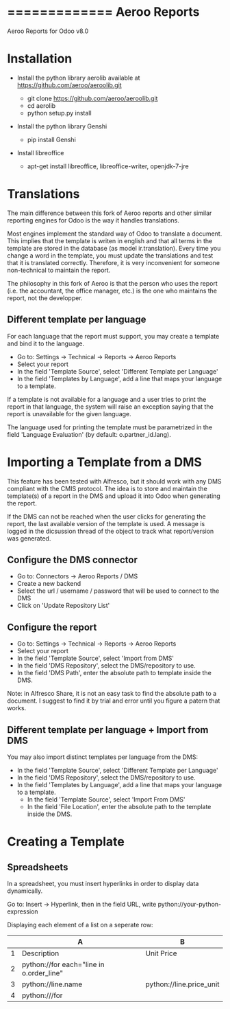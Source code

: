=============
Aeroo Reports
=============
Aeroo Reports for Odoo v8.0

# Installation

 - Install the python library aerolib available at https://github.com/aeroo/aeroolib.git
    - git clone https://github.com/aeroo/aeroolib.git
    - cd aerolib
    - python setup.py install

 - Install the python library Genshi
    - pip install Genshi

 - Install libreoffice
    - apt-get install libreoffice, libreoffice-writer, openjdk-7-jre


# Translations

The main difference between this fork of Aeroo reports and other similar reporting
engines for Odoo is the way it handles translations.

Most engines implement the standard way of Odoo to translate a document.
This implies that the template is writen in english and that all terms in the template
are stored in the database (as model ir.translation).
Every time you change a word in the template, you must update the translations and
test that it is translated correctly. Therefore, it is very inconvenient for someone
non-technical to maintain the report.

The philosophy in this fork of Aeroo is that the person who uses the report
(i.e. the accountant, the office manager, etc.) is the one who maintains the report,
not the developper.

## Different template per language

For each language that the report must support, you may create a template and bind it to the language.

* Go to: Settings -> Technical -> Reports -> Aeroo Reports
* Select your report
* In the field 'Template Source', select 'Different Template per Language'
* In the field 'Templates by Language', add a line that maps your language to a template.

If a template is not available for a language and a user tries to print the report in that language,
the system will raise an exception saying that the report is unavailable for the given language.

The language used for printing the template must be parametrized in the field 'Language Evaluation'
(by default: o.partner_id.lang).


# Importing a Template from a DMS

This feature has been tested with Alfresco, but it should work with any DMS compliant with the
CMIS protocol. The idea is to store and maintain the template(s) of a report in the DMS and
upload it into Odoo when generating the report.

If the DMS can not be reached when the user clicks for generating the report, the last
available version of the template is used. A message is logged in the dicsussion thread of the object
to track what report/version was generated.

## Configure the DMS connector

* Go to: Connectors -> Aeroo Reports / DMS
* Create a new backend
* Select the url / username / password that will be used to connect to the DMS
* Click on 'Update Repository List'

## Configure the report

* Go to: Settings -> Technical -> Reports -> Aeroo Reports
* Select your report
* In the field 'Template Source', select 'Import from DMS'
* In the field 'DMS Repository', select the DMS/repository to use.
* In the field 'DMS Path', enter the absolute path to template inside the DMS.

Note: in Alfresco Share, it is not an easy task to find the absolute path to a document.
I suggest to find it by trial and error until you figure a patern that works.

## Different template per language + Import from DMS

You may also import distinct templates per language from the DMS:

* In the field 'Template Source', select 'Different Template per Language'
* In the field 'DMS Repository', select the DMS/repository to use.
* In the field 'Templates by Language', add a line that maps your language to a template.
    - In the field 'Template Source', select 'Import From DMS'
    - In the field 'File Location', enter the absolute path to the template inside the DMS.


# Creating a Template

## Spreadsheets

In a spreadsheet, you must insert hyperlinks in order to display data dynamically.

Go to: Insert -> Hyperlink, then in the field URL, write python://your-python-expression

Displaying each element of a list on a seperate row:

|   | A                                        | B                        |
|---|------------------------------------------|--------------------------|
| 1 | Description                              | Unit Price               |
| 2 | python://for each="line in o.order_line" |                          |
| 3 | python://line.name                       | python://line.price_unit |
| 4 | python:///for                            |                          |

